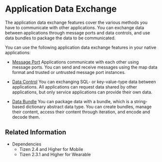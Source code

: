 # Application Data Exchange


The application data exchange features cover the various methods you have to communicate with other applications. You can exchange data between applications through message ports and data controls, and use data bundles to package the data to be communicated.

You can use the following application data exchange features in your native applications:

- [Message Port](message-port.md)
Applications communicate with each other using message ports. You can send and receive messages using the map data format and trusted or untrusted message port instances.

- [Data Control](data-control.md)
You can exchanging SQL- or key-value-type data between applications. All applications can request data shared by other applications, but only service applications can provide their own data.

- [Data Bundle](data-bundles.md)
You can package data with a bundle, which is a string-based dictionary abstract data type. You can create bundles, manage their content, access their content through iteration, and encode and decode them.


## Related Information
- Dependencies
  - Tizen 2.4 and Higher for Mobile
  - Tizen 2.3.1 and Higher for Wearable
